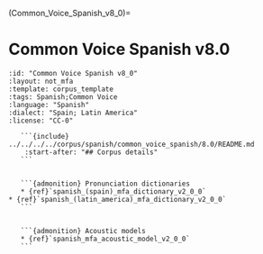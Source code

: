 
(Common_Voice_Spanish_v8_0)=
# Common Voice Spanish v8.0

``````{corpus} Common Voice Spanish v8.0
:id: "Common Voice Spanish v8_0"
:layout: not_mfa
:template: corpus_template
:tags: Spanish;Common Voice
:language: "Spanish"
:dialect: "Spain; Latin America"
:license: "CC-0"

   ```{include} ../../../../corpus/spanish/common_voice_spanish/8.0/README.md
    :start-after: "## Corpus details"
   ```


   ```{admonition} Pronunciation dictionaries
   * {ref}`spanish_(spain)_mfa_dictionary_v2_0_0`
* {ref}`spanish_(latin_america)_mfa_dictionary_v2_0_0`
   ```


   ```{admonition} Acoustic models
   * {ref}`spanish_mfa_acoustic_model_v2_0_0`
   ```
``````
